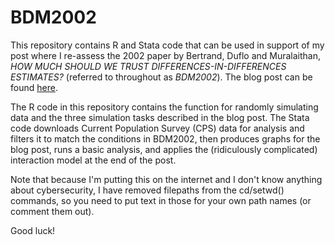 # BDM2002
This repository contains R and Stata code that can be used in support of my post where I re-assess the 2002 paper by Bertrand, Duflo and Muralaithan, *HOW MUCH SHOULD WE TRUST DIFFERENCES-IN-DIFFERENCES ESTIMATES?* (referred to throughout as *BDM2002*). The blog post can be found [here]().

The R code in this repository contains the function for randomly simulating data and the three simulation tasks described in the blog post.
The Stata code downloads Current Population Survey (CPS) data for analysis and filters it to match the conditions in BDM2002, then produces graphs for the blog post, runs a basic analysis, and applies the (ridiculously complicated) interaction model at the end of the post.

Note that because I'm putting this on the internet and I don't know anything about cybersecurity, I have removed filepaths from the cd/setwd() commands, so you need to put text in those for your own path names (or comment them out).

Good luck!

